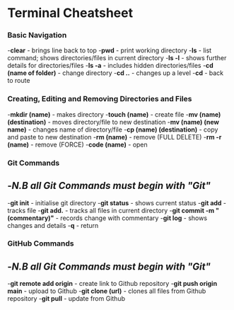 # Terminal Cheatsheet


### Basic Navigation

-**clear** - brings line back to top
-**pwd** - print working directory
-**ls** - list command; shows directories/files in current directory
-**ls -l** - shows further details for directories/files
-**ls -a** - includes hidden directories/files
-**cd (name of folder)** - change directory
-**cd ..** - changes up a level
-**cd** - back to route


### Creating, Editing and Removing Directories and Files

-**mkdir (name)** - makes directory
-**touch (name)** - create file
-**mv (name) (destination)** - moves directory/file to new destination
-**mv (name) (new name)** - changes name of directory/file
-**cp (name) (destination)** - copy and paste to new destination
-**rm (name)** - remove (FULL DELETE)
-**rm -r (name)** - remove (FORCE)
-**code (name)** - open


### Git Commands

-*N.B all Git Commands must begin with "Git"*
-
-**git init** - initialise git directory
-**git status** - shows current status
-**git add** - tracks file
-**git add.** - tracks all files in current directory
-**git commit -m "(commentary)"** - records change with commentary
-**git log** - shows changes and details
-**q** - return


### GitHub Commands

-*N.B all Git Commands must begin with "Git"*
-
-**git remote add origin** - create link to Github repository
-**git push origin main** - upload to Github
-**git clone (url)** - clones all files from Github repository
-**git pull** - update from Github